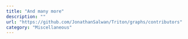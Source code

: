 ```yaml
---
title: "And many more"
description: ""
url: "https://github.com/JonathanSalwan/Triton/graphs/contributors"
category: "Miscellaneous"
---
```

